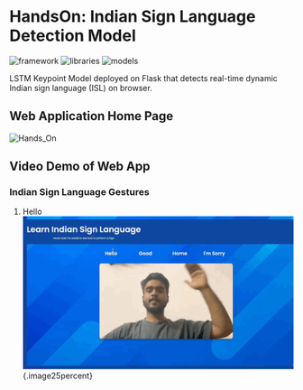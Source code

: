 # HandsOn: Indian Sign Language Detection Model
![framework](https://img.shields.io/badge/framework-flask-red)
![libraries](https://img.shields.io/badge/libraries-tensorflow,opencv,mediapipe-green)
![models](https://img.shields.io/badge/models-lstm,mediapipe_holstic-yellow)

LSTM Keypoint Model deployed on Flask that detects real-time dynamic Indian sign language (ISL) on browser.

## Web Application Home Page
![Hands_On]()

## Video Demo of Web App

### Indian Sign Language Gestures
1. Hello
![](/outputs/Hello.gif){.image25percent}
